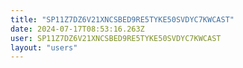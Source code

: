 ```yaml
---
title: "SP11Z7DZ6V21XNCSBED9RE5TYKE50SVDYC7KWCAST"
date: 2024-07-17T08:53:16.263Z
user: SP11Z7DZ6V21XNCSBED9RE5TYKE50SVDYC7KWCAST
layout: "users"
---
```

    